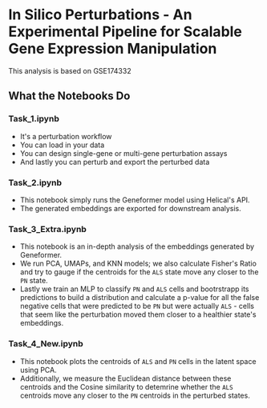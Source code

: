 # In Silico Perturbations - An Experimental Pipeline for Scalable Gene Expression Manipulation

This analysis is based on GSE174332

## What the Notebooks Do

### Task_1.ipynb
- It's a perturbation workflow
- You can load in your data 
- You can design single-gene or multi-gene perturbation assays
- And lastly you can perturb and export the perturbed data

### Task_2.ipynb
- This notebook simply runs the Geneformer model using Helical's API.
- The generated embeddings are exported for downstream analysis. 

### Task_3_Extra.ipynb
- This notebook is an in-depth analysis of the embeddings generated by Geneformer.
- We run PCA, UMAPs, and KNN models; we also calculate Fisher's Ratio and try to gauge if the centroids for the `ALS` state move any closer to the `PN` state. 
- Lastly we train an MLP to classify `PN` and `ALS` cells and bootrstrapp its predictions to build a distribution and calculate a p-value for all the false negative cells that were predicted to be `PN` but were actually `ALS` - cells that seem like the perturbation moved them closer to a healthier state's embeddings. 

### Task_4_New.ipynb
- This notebook plots the centroids of `ALS` and `PN` cells in the latent space using PCA.
- Additionally, we measure the Euclidean distance between these centroids and the Cosine similarity to detemrine whether the `ALS` centroids move any closer to the `PN` centroids in the perturbed states. 
